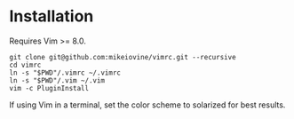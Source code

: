 # Installation
Requires Vim >= 8.0.
```
git clone git@github.com:mikeiovine/vimrc.git --recursive
cd vimrc
ln -s "$PWD"/.vimrc ~/.vimrc
ln -s "$PWD"/.vim ~/.vim
vim -c PluginInstall
```

If using Vim in a terminal, set the color scheme to solarized
for best results.

